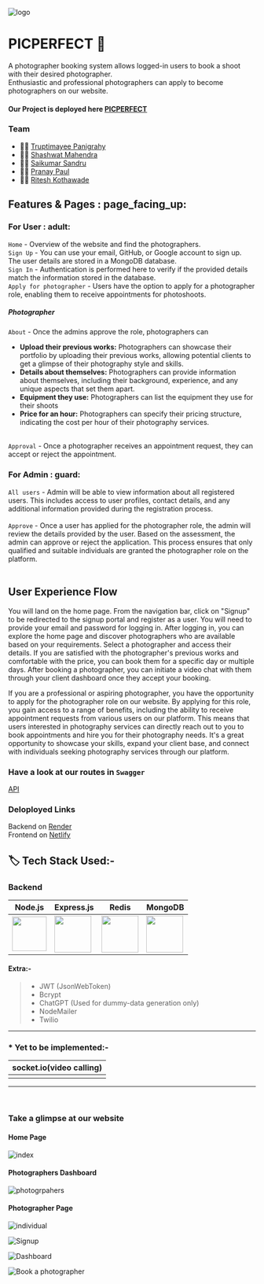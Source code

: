 ![logo](https://github.com/Shashwat2104/JS-assignments/assets/115514170/a18b703e-a4e6-47d7-87b1-eb8ac75df25b)

# PICPERFECT :camera_flash:
A photographer booking system allows logged-in users to book a shoot with their desired photographer. <br>
Enthusiastic and professional photographers can apply to become photographers on our website.

#### Our Project is deployed here [PICPERFECT](https://6490a14444734c17a14f1627--incredible-crostata-c45188.netlify.app/)

### Team 
- :woman_technologist: [Truptimayee Panigrahy](https://www.linkedin.com/in/truptimayee-panigrahy/)
- :man_technologist: [Shashwat Mahendra](https://www.linkedin.com/in/shashwat-mahendra-214598163/)
- :man_technologist: [Saikumar Sandru]()
- :man_technologist: [Pranay Paul](https://www.linkedin.com/in/pranay-paul-6a5220257/)
- :man_technologist: [Ritesh Kothawade](https://www.linkedin.com/in/ritesh-kothawade-800879270/)

## Features & Pages : page_facing_up:

### For User 	: adult:
`Home` - Overview of the website and find the photographers. <br>
`Sign Up` -  You can use your email, GitHub, or Google account to sign up. The user details are stored in a MongoDB database. <br>
`Sign In` - Authentication is performed here to verify if the provided details match the information stored in the database. <br>
`Apply for photographer` - Users have the option to apply for a photographer role, enabling them to receive appointments for photoshoots. <br>

##### Photographer
`About` - Once the admins approve the role, photographers can 
- **Upload their previous works:** Photographers can showcase their portfolio by uploading their previous works, allowing potential clients to get a glimpse of their photography style and skills. 
- **Details about themselves:** Photographers can provide information about themselves, including their background, experience, and any unique aspects that set them apart.
- **Equipment they use:** Photographers can list the equipment they use for their shoots
- **Price for an hour:** Photographers can specify their pricing structure, indicating the cost per hour of their photography services.  <br> <br>

`Approval` - Once a photographer receives an appointment request, they can accept or reject the appointment. 

### For Admin : guard:
`All users` - Admin will be able to view information about all registered users. This includes access to user profiles, contact details, and any additional information provided during the registration process. <br> <br>
`Approve` - Once a user has applied for the photographer role, the admin will review the details provided by the user. Based on the assessment, the admin can approve or reject the application. This process ensures that only qualified and suitable individuals are granted the photographer role on the platform. <br> <br>

## User Experience Flow
You will land on the home page. From the navigation bar, click on "Signup" to be redirected to the signup portal and register as a user. You will need to provide your email and password for logging in. After logging in, you can explore the home page and discover photographers who are available based on your requirements. Select a photographer and access their details. If you are satisfied with the photographer's previous works and comfortable with the price, you can book them for a specific day or multiple days. After booking a photographer, you can initiate a video chat with them through your client dashboard once they accept your booking.

If you are a professional or aspiring photographer, you have the opportunity to apply for the photographer role on our website. By applying for this role, you gain access to a range of benefits, including the ability to receive appointment requests from various users on our platform. This means that users interested in photography services can directly reach out to you to book appointments and hire you for their photography needs. It's a great opportunity to showcase your skills, expand your client base, and connect with individuals seeking photography services through our platform.

### Have a look at our routes in `Swagger`

[API](https://bookmyshoot-backend.onrender.com/api-docs)

### Deloployed Links
Backend on [Render](https://tiny-cyan-boa-sock.cyclic.app) <br>
Frontend on [Netlify](https://6490a14444734c17a14f1627--incredible-crostata-c45188.netlify.app/)

## 🏷️ Tech Stack Used:-



### Backend

| Node.js                                                                                                                         | Express.js                                                                                                                      | Redis                                                                                                                         | MongoDB                                                                                                       |
| ------------------------------------------------------------------------------------------------------------------------------- | ------------------------------------------------------------------------------------------------------------------------------- | ------------------------------------------------------------------------------------------------------------------------------- | ------------------------------------------------------------------------------------------------------------- |
| <img width="70px" src="https://user-images.githubusercontent.com/112753481/229047696-de3bf177-16a0-4161-a140-dd89e4fe7b22.png"> | <img width="75px" src="https://user-images.githubusercontent.com/112753481/229164589-4e724000-542d-4deb-9e11-cca7739c2b01.png"> |  <img width="75px" src="https://user-images.githubusercontent.com/25181517/182884894-d3fa6ee0-f2b4-4960-9961-64740f533f2a.png"> | <img width="75px" src="https://cdn.icon-icons.com/icons2/2415/PNG/512/mongodb_original_logo_icon_146424.png"> |

<!-- | <img width="75px" src="https://user-images.githubusercontent.com/25181517/182884894-d3fa6ee0-f2b4-4960-9961-64740f533f2a.png">  -->

#### Extra:-

> - JWT (JsonWebToken) <br/>
> - Bcrypt <br/>
> - ChatGPT (Used for dummy-data generation only)
> - NodeMailer <br/>
> - Twilio

---

### \* Yet to be implemented:-

| socket.io(video calling)                                                                                                                         |
| ------------------------------------------------------------------------------------------------------------------------------ |
| |

---

<br/>



### Take a glimpse at our website

#### Home Page
![index](https://github.com/Shashwat2104/JS-assignments/assets/115514170/24b69ae5-0e7e-45c4-aad7-4f4cb3f2343d)


#### Photographers Dashboard
![photogrpahers](https://github.com/Shashwat2104/JS-assignments/assets/115514170/93fe1e50-d706-426c-bc1c-93395fb59d75)


#### Photographer Page

![individual](https://github.com/Shashwat2104/JS-assignments/assets/115514170/cd2c3c4f-8743-47c1-a4f7-f2addc7539b0)

![Signup](https://github.com/Shashwat2104/JS-assignments/assets/115514170/5fe1b564-f915-41cf-8ed9-ea7750f17eb4)

![Dashboard](https://github-production-user-asset-6210df.s3.amazonaws.com/115514170/246816872-bc30bd48-aada-4fdb-8629-0b12cfe5d69d.png)

![Book a photographer](https://github.com/Shashwat2104/JS-assignments/assets/115514170/bcc86f40-8679-4a06-8f32-77bf7a747d98)
